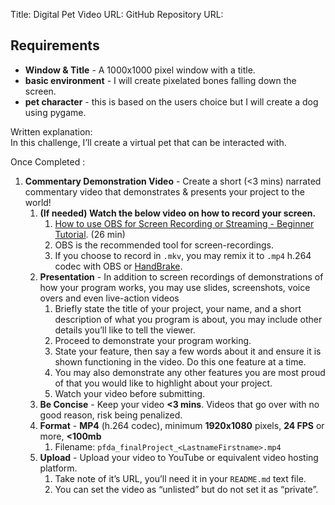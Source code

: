 Title: Digital Pet
Video URL: 
 GitHub Repository URL: 

## Requirements

- **Window & Title** - A 1000x1000 pixel window with a title.
- **basic environment** - I will create pixelated bones falling down the screen.
- **pet character** - this is based on the users choice but I will create a dog using pygame.

Written explanation:  
In this challenge, I’ll create a virtual pet that can be interacted with.    

Once Completed :

1. **Commentary Demonstration Video** - Create a short (<3 mins) narrated commentary video that demonstrates & presents your project to the world!
    1. **(If needed) Watch the below video on how to record your screen.**
        1. [How to use OBS for Screen Recording or Streaming - Beginner Tutorial](https://youtu.be/ySENWFIkL7c?si=Sdv_2UUNNi0CQFh7). (26 min)
        2. OBS is the recommended tool for screen-recordings.
        3. If you choose to record in  `.mkv`, you may remix it to  `.mp4` h.264 codec with OBS or [HandBrake](https://handbrake.fr/).
    2. **Presentation** -  In addition to screen recordings of demonstrations of how your program works, you may use slides, screenshots, voice overs and even live-action videos
        1. Briefly state the title of your project, your name, and a short description of what you program is about, you may include other details you’ll like to tell the viewer.
        2. Proceed to demonstrate your program working.
        3. State your feature, then say a few words about it and ensure it is shown functioning in the video. Do this one feature at a time.
        4. You may also demonstrate any other features you are most proud of that you would like to highlight about your project.
        5. Watch your video before submitting.
    3. **Be Concise** - Keep your video **<3 mins**. Videos that go over with no good reason, risk being penalized.
    4. **Format** - **MP4** (h.264 codec), minimum **1920x1080** pixels, **24 FPS** or more, **<100mb**
        1. Filename: `pfda_finalProject_<LastnameFirstname>.mp4`
    5. **Upload** - Upload your video to YouTube or equivalent video hosting platform.
        1. Take note of it’s URL, you’ll need it in your `README.md` text file. 
        2. You can set the video as “unlisted” but do not set it as “private”.
